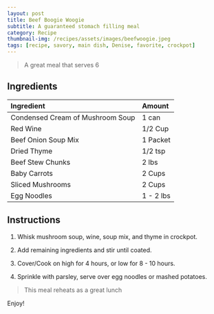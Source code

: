 ```yaml
---
layout: post
title: Beef Boogie Woogie
subtitle: A guaranteed stomach filling meal
category: Recipe
thumbnail-img: /recipes/assets/images/beefwoogie.jpeg
tags: [recipe, savory, main dish, Denise, favorite, crockpot]
---
```


> A great meal that serves 6

## Ingredients

| Ingredient | Amount|
| :------ |:--- |
| Condensed Cream of Mushroom Soup | 1 can |
| Red Wine | 1/2 Cup | 
| Beef Onion Soup Mix | 1 Packet |
| Dried Thyme | 1/2 tsp |
| Beef Stew Chunks | 2 lbs |
| Baby Carrots | 2 Cups |
| Sliced Mushrooms | 2 Cups |
| Egg Noodles| 1 - 2 lbs|

## Instructions

1. Whisk mushroom soup, wine, soup mix, and thyme in crockpot.

2. Add remaining ingredients and stir until coated.

3. Cover/Cook on high for 4 hours, or low for 8 - 10 hours.

4. Sprinkle with parsley, serve over egg noodles or mashed potatoes.

> This meal reheats as a great lunch

Enjoy!